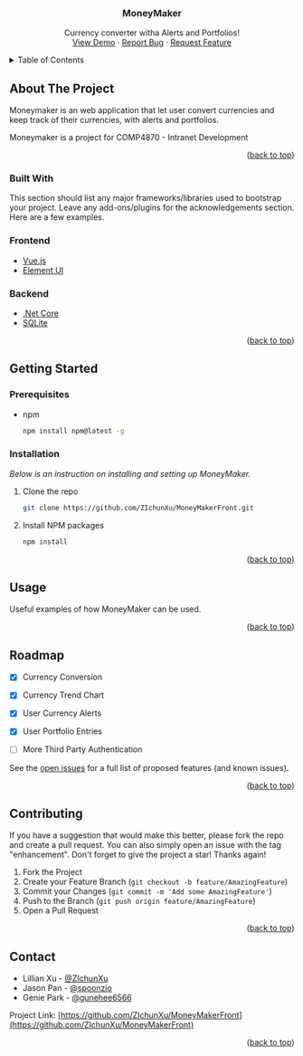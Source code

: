 <div id="top"></div>
<!-- PROJECT LOGO -->
<br />
<div align="center">

  <h3 align="center">MoneyMaker</h3>

  <p align="center">
    Currency converter witha Alerts and Portfolios!
    <br />
    <a href="https://wonderful-forest-06941f51e.1.azurestaticapps.net/">View Demo</a>
    ·
    <a href="https://github.com/ZIchunXu/MoneyMakerFront/issues">Report Bug</a>
    ·
    <a href="https://github.com/ZIchunXu/MoneyMakerFront/issues">Request Feature</a>
  </p>
</div>



<!-- TABLE OF CONTENTS -->
<details>
  <summary>Table of Contents</summary>
  <ol>
    <li>
      <a href="#about-the-project">About The Project</a>
      <ul>
        <li><a href="#built-with">Built With</a></li>
      </ul>
    </li>
    <li>
      <a href="#getting-started">Getting Started</a>
      <ul>
        <li><a href="#prerequisites">Prerequisites</a></li>
        <li><a href="#installation">Installation</a></li>
      </ul>
    </li>
    <li><a href="#usage">Usage</a></li>
    <li><a href="#roadmap">Roadmap</a></li>
    <li><a href="#contributing">Contributing</a></li>
    <li><a href="#license">License</a></li>
    <li><a href="#contact">Contact</a></li>
    <li><a href="#acknowledgments">Acknowledgments</a></li>
  </ol>
</details>



## About The Project

Moneymaker is an web application that let user convert currencies and keep track of their currencies, with alerts and portfolios.

Moneymaker is a project for COMP4870 - Intranet Development

<p align="right">(<a href="#top">back to top</a>)</p>



### Built With

This section should list any major frameworks/libraries used to bootstrap your project. Leave any add-ons/plugins for the acknowledgements section. Here are a few examples.

### Frontend
* [Vue.js](https://vuejs.org/)
* [Element UI](https://element.eleme.io/#/en-US)

### Backend
* [.Net Core](https://dotnet.microsoft.com/en-us/)
* [SQLite](https://www.sqlite.org/index.html)

<p align="right">(<a href="#top">back to top</a>)</p>



<!-- GETTING STARTED -->
## Getting Started

### Prerequisites

* npm
  ```sh
  npm install npm@latest -g
  ```

### Installation

_Below is an instruction on installing and setting up MoneyMaker._

1. Clone the repo
   ```sh
   git clone https://github.com/ZIchunXu/MoneyMakerFront.git
   ```
3. Install NPM packages
   ```sh
   npm install
   ```
   
<p align="right">(<a href="#top">back to top</a>)</p>



<!-- USAGE EXAMPLES -->
## Usage

Useful examples of how MoneyMaker can be used.


<p align="right">(<a href="#top">back to top</a>)</p>



<!-- ROADMAP -->
## Roadmap

- [x] Currency Conversion
- [x] Currency Trend Chart
- [x] User Currency Alerts
- [x] User Portfolio Entries
- [ ] More Third Party Authentication


See the [open issues](https://github.com/ZIchunXu/MoneyMakerFront/issues) for a full list of proposed features (and known issues).

<p align="right">(<a href="#top">back to top</a>)</p>



<!-- CONTRIBUTING -->
## Contributing

If you have a suggestion that would make this better, please fork the repo and create a pull request. You can also simply open an issue with the tag "enhancement".
Don't forget to give the project a star! Thanks again!

1. Fork the Project
2. Create your Feature Branch (`git checkout -b feature/AmazingFeature`)
3. Commit your Changes (`git commit -m 'Add some AmazingFeature'`)
4. Push to the Branch (`git push origin feature/AmazingFeature`)
5. Open a Pull Request

<p align="right">(<a href="#top">back to top</a>)</p>

<!-- CONTACT -->
## Contact

- Lillian Xu - [@ZIchunXu](https://github.com/ZIchunXu)
- Jason Pan - [@spoonzio](https://github.com/Spoonzio)
- Genie Park - [@gunehee6566](https://github.com/gunehee6566)

Project Link: [https://github.com/ZIchunXu/MoneyMakerFront](https://github.com/ZIchunXu/MoneyMakerFront)

<p align="right">(<a href="#top">back to top</a>)</p>
